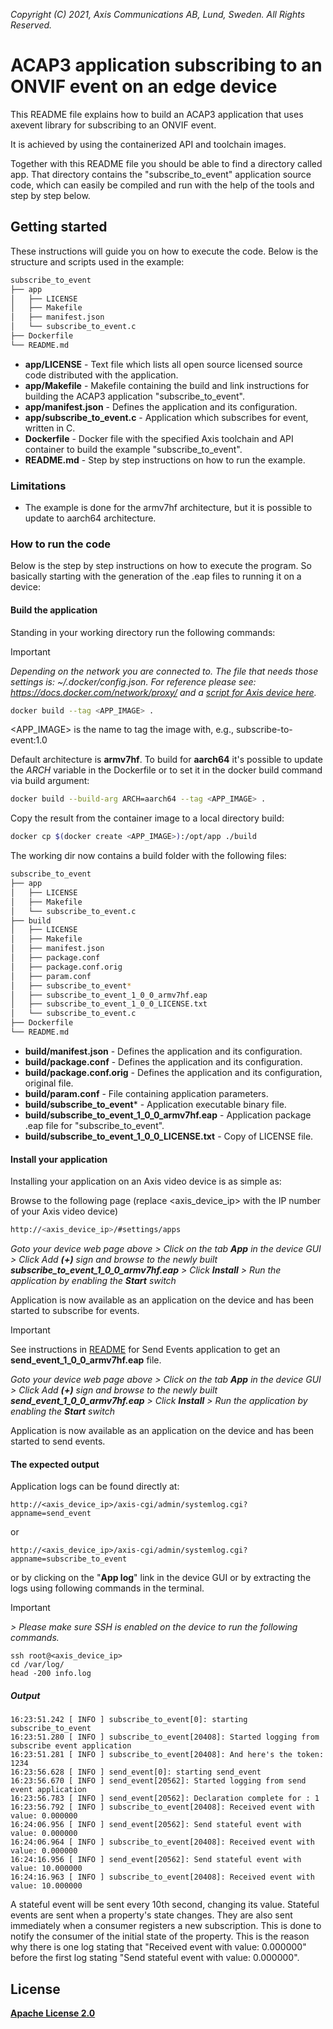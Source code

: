  *Copyright (C) 2021, Axis Communications AB, Lund, Sweden. All Rights Reserved.*

# ACAP3 application subscribing to an ONVIF event on an edge device
This README file explains how to build an ACAP3 application that uses axevent library for subscribing to an ONVIF event.

It is achieved by using the containerized API and toolchain images.

Together with this README file you should be able to find a directory called app.
That directory contains the "subscribe_to_event" application source code, which can easily
be compiled and run with the help of the tools and step by step below.

## Getting started
These instructions will guide you on how to execute the code. Below is the structure and scripts used in the example:

```bash
subscribe_to_event
├── app
│   ├── LICENSE
│   ├── Makefile
│   ├── manifest.json
│   └── subscribe_to_event.c
├── Dockerfile
└── README.md
```

* **app/LICENSE** - Text file which lists all open source licensed source code distributed with the application.
* **app/Makefile** - Makefile containing the build and link instructions for building the ACAP3 application "subscribe_to_event".
* **app/manifest.json** - Defines the application and its configuration.
* **app/subscribe_to_event.c** - Application which subscribes for event, written in C.
* **Dockerfile** - Docker file with the specified Axis toolchain and API container to build the example "subscribe_to_event".
* **README.md** - Step by step instructions on how to run the example.

### Limitations
* The example is done for the armv7hf architecture, but it is possible to update to aarch64 architecture.

### How to run the code
Below is the step by step instructions on how to execute the program. So basically starting with the generation of the .eap files to running it on a device:

#### Build the application
Standing in your working directory run the following commands:

> [!IMPORTANT]
> *Depending on the network you are connected to.
The file that needs those settings is: *~/.docker/config.json.*
For reference please see: https://docs.docker.com/network/proxy/ and a
[script for Axis device here](../FAQs.md#HowcanIset-upnetworkproxysettingsontheAxisdevice?).*

```bash
docker build --tag <APP_IMAGE> .
```

<APP_IMAGE> is the name to tag the image with, e.g., subscribe-to-event:1.0

Default architecture is **armv7hf**. To build for **aarch64** it's possible to
update the *ARCH* variable in the Dockerfile or to set it in the docker build
command via build argument:
```bash
docker build --build-arg ARCH=aarch64 --tag <APP_IMAGE> .
```

Copy the result from the container image to a local directory build:

```bash
docker cp $(docker create <APP_IMAGE>):/opt/app ./build
```

The working dir now contains a build folder with the following files:

```bash
subscribe_to_event
├── app
│   ├── LICENSE
│   ├── Makefile
│   └── subscribe_to_event.c
├── build
│   ├── LICENSE
│   ├── Makefile
│   ├── manifest.json
│   ├── package.conf
│   ├── package.conf.orig
│   ├── param.conf
│   ├── subscribe_to_event*
│   ├── subscribe_to_event_1_0_0_armv7hf.eap
│   ├── subscribe_to_event_1_0_0_LICENSE.txt
│   └── subscribe_to_event.c
├── Dockerfile
└── README.md
```

* **build/manifest.json** - Defines the application and its configuration.
* **build/package.conf** - Defines the application and its configuration.
* **build/package.conf.orig** - Defines the application and its configuration, original file.
* **build/param.conf** - File containing application parameters.
* **build/subscribe_to_event*** - Application executable binary file.
* **build/subscribe_to_event_1_0_0_armv7hf.eap** - Application package .eap file for "subscribe_to_event".
* **build/subscribe_to_event_1_0_0_LICENSE.txt** - Copy of LICENSE file.

#### Install your application
Installing your application on an Axis video device is as simple as:

Browse to the following page (replace <axis_device_ip> with the IP number of your Axis video device)

```bash
http://<axis_device_ip>/#settings/apps
```

*Goto your device web page above > Click on the tab **App** in the device GUI > Click Add **(+)** sign and browse to
the newly built **subscribe_to_event_1_0_0_armv7hf.eap** > Click **Install** > Run the application by enabling the **Start** switch*

Application is now available as an application on the device and has been started to subscribe for events.

> [!IMPORTANT]
> See instructions in [README](../send_event/README.md) for Send Events application to get an **send_event_1_0_0_armv7hf.eap** file.

*Goto your device web page above > Click on the tab **App** in the device GUI > Click Add **(+)** sign and browse to
the newly built **send_event_1_0_0_armv7hf.eap** > Click **Install** > Run the application by enabling the **Start** switch*

Application is now available as an application on the device and has been started to send events.

#### The expected output
Application logs can be found directly at:

```
http://<axis_device_ip>/axis-cgi/admin/systemlog.cgi?appname=send_event
```

or

```
http://<axis_device_ip>/axis-cgi/admin/systemlog.cgi?appname=subscribe_to_event
```

or by clicking on the "**App log**" link in the device GUI or by extracting the logs using following commands
in the terminal.
> [!IMPORTANT]
*> Please make sure SSH is enabled on the device to run the
following commands.*

```
ssh root@<axis_device_ip>
cd /var/log/
head -200 info.log
```

##### Output

```
16:23:51.242 [ INFO ] subscribe_to_event[0]: starting subscribe_to_event
16:23:51.280 [ INFO ] subscribe_to_event[20408]: Started logging from subscribe event application
16:23:51.281 [ INFO ] subscribe_to_event[20408]: And here's the token: 1234
16:23:56.628 [ INFO ] send_event[0]: starting send_event
16:23:56.670 [ INFO ] send_event[20562]: Started logging from send event application
16:23:56.783 [ INFO ] send_event[20562]: Declaration complete for : 1
16:23:56.792 [ INFO ] subscribe_to_event[20408]: Received event with value: 0.000000
16:24:06.956 [ INFO ] send_event[20562]: Send stateful event with value: 0.000000
16:24:06.964 [ INFO ] subscribe_to_event[20408]: Received event with value: 0.000000
16:24:16.956 [ INFO ] send_event[20562]: Send stateful event with value: 10.000000
16:24:16.963 [ INFO ] subscribe_to_event[20408]: Received event with value: 10.000000
```

A stateful event will be sent every 10th second, changing its value. Stateful events are sent when a property's state changes.
They are also sent immediately when a consumer registers a new subscription. This is done to notify the consumer of
the initial state of the property. This is the reason why there is one log stating that "Received event with value: 0.000000" before the first
log stating "Send stateful event with value: 0.000000".

## License
**[Apache License 2.0](../../LICENSE)**
